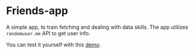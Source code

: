 # Friends-app

A simple app, to train fetching and dealing with data skills. The app utilizes `randomuser.me` API to get user info.

You can test it yourself with this [demo](https://yaripey.github.io/friends-app/).
